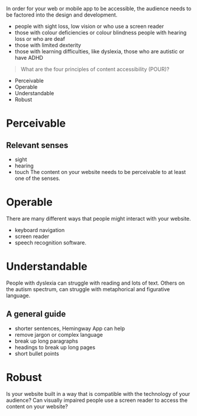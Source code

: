 In order for your web or mobile app to be accessible, the audience needs to be factored into the design and development. 

- people with sight loss, low vision or who use a screen reader
- those with colour deficiencies or colour blindness
people with hearing loss or who are deaf
- those with limited dexterity
- those with learning difficulties, like dyslexia, those who are autistic or have ADHD

> What are the four principles of content accessibility (POUR)?
- Perceivable
- Operable 
- Understandable
- Robust 

# Perceivable
## Relevant senses
- sight
- hearing
- touch
The content on your website needs to be perceivable to at least one of the senses.

# Operable
There are many different ways that people might interact with your website.
- keyboard navigation
- screen reader
- speech recognition software.

# Understandable
People with dyslexia can struggle with reading and lots of text. Others on the autism spectrum, can struggle with metaphorical and figurative language.

## A general guide
- shorter sentences, Hemingway App can help
- remove jargon or complex language
- break up long paragraphs
- headings to break up long pages
- short bullet points

# Robust
Is your website built in a way that is compatible with the technology of your audience? 
Can visually impaired people use a screen reader to access the content on your website?